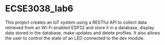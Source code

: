 # ECSE3038_lab6
This project creates an IoT system using a RESTful API to collect data retrieved from an Wi-Fi enabled ESP32 and store it in a database, display data stored in the database, make updates and delete profiles. It also allows the user to control the state of an LED connected to the dev module.
